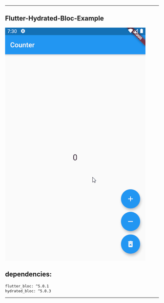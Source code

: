 ----

## Flutter-Hydrated-Bloc-Example
![](https://github.com/birhos/Flutter-Hydrated-Bloc-Example/blob/master/Screenshot.gif?raw=true)

## dependencies:

```
flutter_bloc: ^5.0.1
hydrated_bloc: ^5.0.3
```

----
